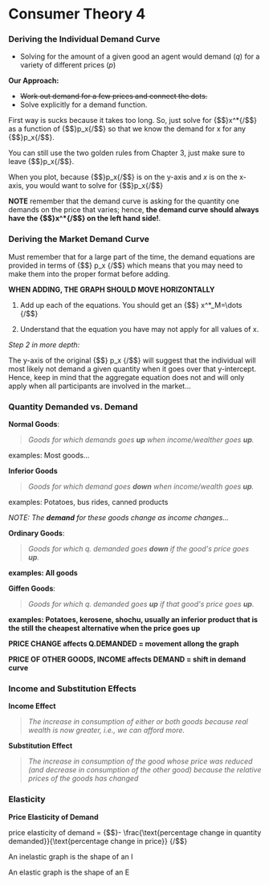 # Consumer Theory 4

### Deriving the Individual Demand Curve

- Solving for the amount of a given good an agent would demand (*q*) for a variety of different prices (*p*)


**Our Approach:**


- ~~Work out demand for a few prices and connect the dots.~~
- Solve explicitly for a demand function.


First way is sucks because it takes too long. So, just solve for {$$}x^*{/$$} as a function of {$$}p_x{/$$} so that we know the demand for x for any {$$}p_x{/$$}. 


You can still use the two golden rules from Chapter 3, just make sure to leave {$$}p_x{/$$}.


When you plot, because {$$}p_x{/$$} is on the y-axis and *x* is on the x-axis, you would want to solve for {$$}p_x{/$$}


**NOTE** remember that the demand curve is asking for the quantity one demands on the price that varies; hence, **the demand curve should always have the {$$}x^*{/$$} on the left hand side!**.


### Deriving the Market Demand Curve

Must remember that for a large part of the time, the demand equations are provided in terms of {$$} p_x {/$$} which means that you may need to make them into the proper format before adding. 


**WHEN ADDING, THE GRAPH SHOULD MOVE HORIZONTALLY**

1. Add up each of the equations. You should get an {$$} x^*_M=\dots {/$$}

2. Understand that the equation you have may not apply for all values of x.


*Step 2 in more depth:*

The y-axis of the original {$$} p_x {/$$} will suggest that the individual will most likely not demand a given quantity when it goes over that y-intercept. Hence, keep in mind that the aggregate equation does not and will only apply when all participants are involved in the market...


### Quantity Demanded vs. Demand

**Normal Goods**: 


> *Goods for which demands goes **up** when income/wealther goes **up**.*

examples: Most goods...


**Inferior Goods**


> *Goods for which demand goes **down** when income/wealth goes **up**.*

examples: Potatoes, bus rides, canned products


*NOTE: The **demand** for these goods change as income changes...*


**Ordinary Goods**:


> *Goods for which q. demanded goes **down** if the good's price goes **up**.*

**examples: All goods**


**Giffen Goods**:


> *Goods for which q. demanded goes **up** if that good's price goes **up**.*

**examples: Potatoes, kerosene, shochu, usually an inferior product that is the still the cheapest alternative when the price goes up**


**PRICE CHANGE affects Q.DEMANDED = movement allong the graph**


**PRICE OF OTHER GOODS, INCOME affects DEMAND = shift in demand curve**


### Income and Substitution Effects

**Income Effect**


> *The increase in consumption of either or both goods because real wealth is now greater, i.e., we can afford more.*

**Substitution Effect**


> *The increase in consumption of the good whose price was reduced (and decrease in consumption of the other good) because the relative prices of the goods has changed*


### Elasticity

**Price Elasticity of Demand**

price elasticity of demand = {$$}- \frac{\text{percentage change in quantity demanded}}{\text{percentage change in price}} {/$$}



An inelastic graph is the shape of an I


An elastic graph is the shape of an E
